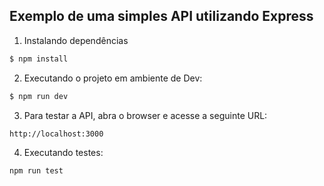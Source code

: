 ## Exemplo de uma simples API utilizando Express

1. Instalando dependências
```sh
$ npm install
```

2. Executando o projeto em ambiente de Dev:
```sh
$ npm run dev
```

3. Para testar a API, abra o browser e acesse a seguinte URL:
```
http://localhost:3000
```

4. Executando testes:
```sh
npm run test
```
